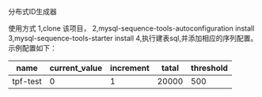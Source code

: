 分布式ID生成器 

使用方式
1,clone 该项目，
2,mysql-sequence-tools-autoconfiguration install 
3,mysql-sequence-tools-starter install
4,执行建表sql,并添加相应的序列配置。
示例配置如下：

| name     | current_value | increment | tatal | threshold |
| -------- | ------------- | --------- | ----- | --------- |
| tpf-test | 0             | 1         | 20000 | 500       |

